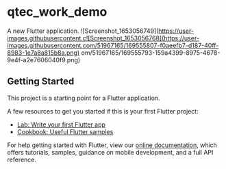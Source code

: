 # qtec_work_demo

A new Flutter application.
![Screenshot_1653056749](https://user-images.githubusercontent.c![Screenshot_1653056768](https://user-images.githubusercontent.com/51967165/169555807-f0aeefb7-d187-40ff-8983-1e7a8a815b8a.png)
om/51967165/169555793-159a4399-8975-4678-9e4f-a2e7606040f9.png)

## Getting Started

This project is a starting point for a Flutter application.

A few resources to get you started if this is your first Flutter project:

- [Lab: Write your first Flutter app](https://flutter.dev/docs/get-started/codelab)
- [Cookbook: Useful Flutter samples](https://flutter.dev/docs/cookbook)

For help getting started with Flutter, view our
[online documentation](https://flutter.dev/docs), which offers tutorials,
samples, guidance on mobile development, and a full API reference.

